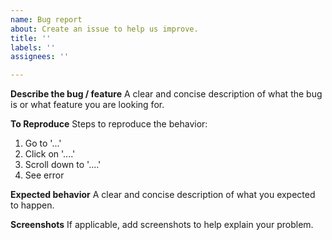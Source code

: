 ```yaml
---
name: Bug report
about: Create an issue to help us improve.
title: ''
labels: ''
assignees: ''

---
```


**Describe the bug / feature**
A clear and concise description of what the bug is or what feature you are looking for.

**To Reproduce**
Steps to reproduce the behavior:
1. Go to '...'
2. Click on '....'
3. Scroll down to '....'
4. See error

**Expected behavior**
A clear and concise description of what you expected to happen.

**Screenshots**
If applicable, add screenshots to help explain your problem.
